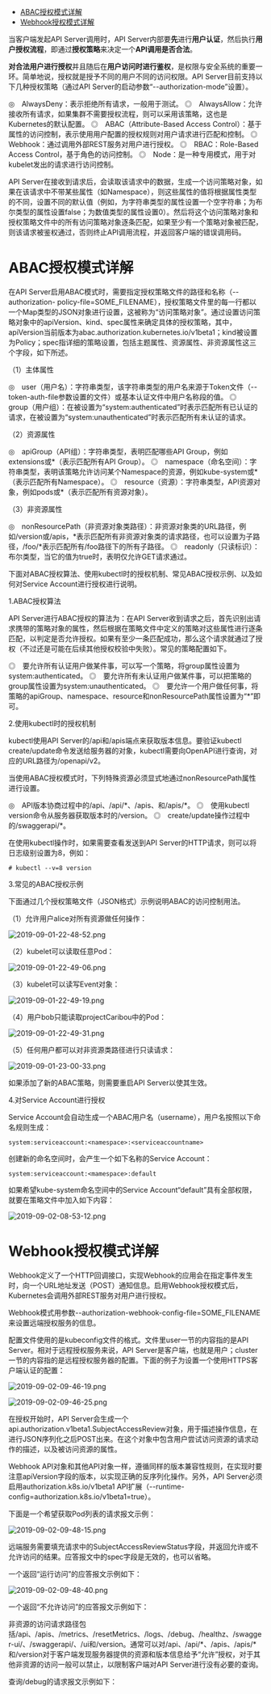 
<!-- @import "[TOC]" {cmd="toc" depthFrom=1 depthTo=6 orderedList=false} -->

<!-- code_chunk_output -->

- [ABAC授权模式详解](#abac授权模式详解)
- [Webhook授权模式详解](#webhook授权模式详解)

<!-- /code_chunk_output -->

当客户端发起API Server调用时，API Server内部要**先**进行**用户认证**，然后执行**用户授权流程**，即通过**授权策略**来决定一个**API调用是否合法**。

**对合法用户进行授权**并且随后在**用户访问时进行鉴权**，是权限与安全系统的重要一环。简单地说，授权就是授予不同的用户不同的访问权限。API Server目前支持以下几种授权策略（通过API Server的启动参数“--authorization-mode”设置）。

◎　AlwaysDeny：表示拒绝所有请求，一般用于测试。
◎　AlwaysAllow：允许接收所有请求，如果集群不需要授权流程，则可以采用该策略，这也是Kubernetes的默认配置。
◎　ABAC（Attribute-Based Access Control）：基于属性的访问控制，表示使用用户配置的授权规则对用户请求进行匹配和控制。
◎　Webhook：通过调用外部REST服务对用户进行授权。
◎　RBAC：Role-Based Access Control，基于角色的访问控制。
◎　Node：是一种专用模式，用于对kubelet发出的请求进行访问控制。

API Server在接收到请求后，会读取该请求中的数据，生成一个访问策略对象，如果在该请求中不带某些属性（如Namespace），则这些属性的值将根据属性类型的不同，设置不同的默认值（例如，为字符串类型的属性设置一个空字符串；为布尔类型的属性设置false；为数值类型的属性设置0）。然后将这个访问策略对象和授权策略文件中的所有访问策略对象逐条匹配，如果至少有一个策略对象被匹配，则该请求被鉴权通过，否则终止API调用流程，并返回客户端的错误调用码。

# ABAC授权模式详解

在API Server启用ABAC模式时，需要指定授权策略文件的路径和名称（--authorization- policy-file=SOME_FILENAME），授权策略文件里的每一行都以一个Map类型的JSON对象进行设置，这被称为“访问策略对象”。通过设置访问策略对象中的apiVersion、kind、spec属性来确定具体的授权策略，其中，apiVersion当前版本为abac.authorization.kubernetes.io/v1beta1；kind被设置为Policy；spec指详细的策略设置，包括主题属性、资源属性、非资源属性这三个字段，如下所述。

（1）主体属性

◎　user（用户名）：字符串类型，该字符串类型的用户名来源于Token文件（--token-auth-file参数设置的文件）或基本认证文件中用户名称段的值。
◎　group（用户组）：在被设置为“system:authenticated”时表示匹配所有已认证的请求，在被设置为“system:unauthenticated”时表示匹配所有未认证的请求。

（2）资源属性

◎　apiGroup（API组）：字符串类型，表明匹配哪些API Group，例如extensions或*（表示匹配所有API Group）。
◎　namespace（命名空间）：字符串类型，表明该策略允许访问某个Namespace的资源，例如kube-system或*（表示匹配所有Namespace）。
◎　resource（资源）：字符串类型，API资源对象，例如pods或*（表示匹配所有资源对象）。

（3）非资源属性

◎　nonResourcePath（非资源对象类路径）：非资源对象类的URL路径，例如/version或/apis，\*表示匹配所有非资源对象类的请求路径，也可以设置为子路径，/foo/\*表示匹配所有/foo路径下的所有子路径。
◎　readonly（只读标识）：布尔类型，当它的值为true时，表明仅允许GET请求通过。

下面对ABAC授权算法、使用kubectl时的授权机制、常见ABAC授权示例、以及如何对Service Account进行授权进行说明。

1.ABAC授权算法

API Server进行ABAC授权的算法为：在API Server收到请求之后，首先识别出请求携带的策略对象的属性，然后根据在策略文件中定义的策略对这些属性进行逐条匹配，以判定是否允许授权。如果有至少一条匹配成功，那么这个请求就通过了授权（不过还是可能在后续其他授权校验中失败）。常见的策略配置如下。

◎　要允许所有认证用户做某件事，可以写一个策略，将group属性设置为system:authenticated。
◎　要允许所有未认证用户做某件事，可以把策略的group属性设置为system:unauthenticated。
◎　要允许一个用户做任何事，将策略的apiGroup、namespace、resource和nonResourcePath属性设置为“*”即可。

2.使用kubectl时的授权机制

kubectl使用API Server的/api和/apis端点来获取版本信息。要验证kubectl create/update命令发送给服务器的对象，kubectl需要向OpenAPI进行查询，对应的URL路径为/openapi/v2。

当使用ABAC授权模式时，下列特殊资源必须显式地通过nonResourcePath属性进行设置。

◎　API版本协商过程中的/api、/api/\*、/apis、和/apis/\*。
◎　使用kubectl version命令从服务器获取版本时的/version。
◎　create/update操作过程中的/swaggerapi/\*。

在使用kubectl操作时，如果需要查看发送到API Server的HTTP请求，则可以将日志级别设置为8，例如：

```
# kubectl --v=8 version
```

3.常见的ABAC授权示例

下面通过几个授权策略文件（JSON格式）示例说明ABAC的访问控制用法。

（1）允许用户alice对所有资源做任何操作：

![2019-09-01-22-48-52.png](./images/2019-09-01-22-48-52.png)

（2）kubelet可以读取任意Pod：

![2019-09-01-22-49-06.png](./images/2019-09-01-22-49-06.png)

（3）kubelet可以读写Event对象：

![2019-09-01-22-49-19.png](./images/2019-09-01-22-49-19.png)

（4）用户bob只能读取projectCaribou中的Pod：

![2019-09-01-22-49-31.png](./images/2019-09-01-22-49-31.png)

（5）任何用户都可以对非资源类路径进行只读请求：

![2019-09-01-23-00-33.png](./images/2019-09-01-23-00-33.png)

如果添加了新的ABAC策略，则需要重启API Server以使其生效。

4.对Service Account进行授权

Service Account会自动生成一个ABAC用户名（username），用户名按照以下命名规则生成：

```
system:serviceaccount:<namespace>:<serviceaccountname>
```

创建新的命名空间时，会产生一个如下名称的Service Account：

```
system:serviceaccount:<mamespace>:default
```

如果希望kube-system命名空间中的Service Account“default”具有全部权限，就要在策略文件中加入如下内容：

![2019-09-02-08-53-12.png](./images/2019-09-02-08-53-12.png)

# Webhook授权模式详解

Webhook定义了一个HTTP回调接口，实现Webhook的应用会在指定事件发生时，向一个URL地址发送（POST）通知信息。启用Webhook授权模式后，Kubernetes会调用外部REST服务对用户进行授权。

Webhook模式用参数--authorization-webhook-config-file=SOME_FILENAME来设置远端授权服务的信息。

配置文件使用的是kubeconfig文件的格式。文件里user一节的内容指的是API Server。相对于远程授权服务来说，API Server是客户端，也就是用户；cluster一节的内容指的是远程授权服务器的配置。下面的例子为设置一个使用HTTPS客户端认证的配置：

![2019-09-02-09-46-19.png](./images/2019-09-02-09-46-19.png)

![2019-09-02-09-46-25.png](./images/2019-09-02-09-46-25.png)

在授权开始时，API Server会生成一个api.authorization.v1beta1.SubjectAccessReview对象，用于描述操作信息，在进行JSON序列化之后POST出来。在这个对象中包含用户尝试访问资源的请求动作的描述，以及被访问资源的属性。

Webhook API对象和其他API对象一样，遵循同样的版本兼容性规则，在实现时要注意apiVersion字段的版本，以实现正确的反序列化操作。另外，API Server必须启用authorization.k8s.io/v1beta1 API扩展（--runtime-config=authorization.k8s.io/v1beta1=true）。

下面是一个希望获取Pod列表的请求报文示例：

![2019-09-02-09-48-15.png](./images/2019-09-02-09-48-15.png)

远端服务需要填充请求中的SubjectAccessReviewStatus字段，并返回允许或不允许访问的结果。应答报文中的spec字段是无效的，也可以省略。

一个返回“运行访问”的应答报文示例如下：

![2019-09-02-09-48-40.png](./images/2019-09-02-09-48-40.png)

一个返回“不允许访问”的应答报文示例如下：

非资源的访问请求路径包括/api、/apis、/metrics、/resetMetrics、/logs、/debug、/healthz、/swagger-ui/、/swaggerapi/、/ui和/version。通常可以对/api、/api/\*、/apis、/apis/\*和/version对于客户端发现服务器提供的资源和版本信息给予“允许”授权，对于其他非资源的访问一般可以禁止，以限制客户端对API Server进行没有必要的查询。

查询/debug的请求报文示例如下：

```json

```
